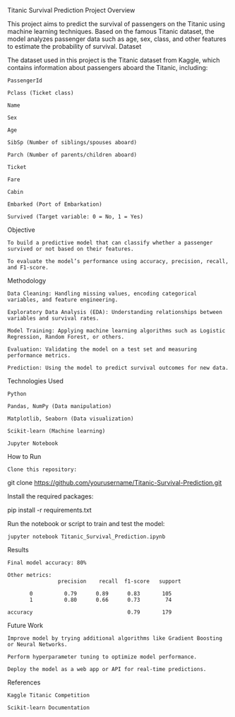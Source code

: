 Titanic Survival Prediction
Project Overview

This project aims to predict the survival of passengers on the Titanic using machine learning techniques. Based on the famous Titanic dataset, the model analyzes passenger data such as age, sex, class, and other features to estimate the probability of survival.
Dataset

The dataset used in this project is the Titanic dataset from Kaggle, which contains information about passengers aboard the Titanic, including:

    PassengerId

    Pclass (Ticket class)

    Name

    Sex

    Age

    SibSp (Number of siblings/spouses aboard)

    Parch (Number of parents/children aboard)

    Ticket

    Fare

    Cabin

    Embarked (Port of Embarkation)

    Survived (Target variable: 0 = No, 1 = Yes)

Objective

    To build a predictive model that can classify whether a passenger survived or not based on their features.

    To evaluate the model’s performance using accuracy, precision, recall, and F1-score.

Methodology

    Data Cleaning: Handling missing values, encoding categorical variables, and feature engineering.

    Exploratory Data Analysis (EDA): Understanding relationships between variables and survival rates.

    Model Training: Applying machine learning algorithms such as Logistic Regression, Random Forest, or others.

    Evaluation: Validating the model on a test set and measuring performance metrics.

    Prediction: Using the model to predict survival outcomes for new data.

Technologies Used

    Python

    Pandas, NumPy (Data manipulation)

    Matplotlib, Seaborn (Data visualization)

    Scikit-learn (Machine learning)

    Jupyter Notebook

How to Run

    Clone this repository:

git clone https://github.com/yourusername/Titanic-Survival-Prediction.git

Install the required packages:

pip install -r requirements.txt

Run the notebook or script to train and test the model:

    jupyter notebook Titanic_Survival_Prediction.ipynb

Results

    Final model accuracy: 80%

    Other metrics: 
                    precision    recall  f1-score   support

           0          0.79      0.89      0.83       105
           1          0.80      0.66      0.73        74

    accuracy                              0.79       179

Future Work

    Improve model by trying additional algorithms like Gradient Boosting or Neural Networks.

    Perform hyperparameter tuning to optimize model performance.

    Deploy the model as a web app or API for real-time predictions.

References

    Kaggle Titanic Competition

    Scikit-learn Documentation